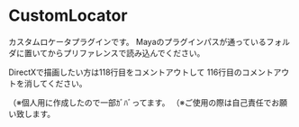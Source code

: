 # CustomLocator
カスタムロケータプラグインです。
Mayaのプラグインパスが通っているフォルダに置いてからプリファレンスで読み込んでください。


DirectXで描画したい方は118行目をコメントアウトして
116行目のコメントアウトを消してください。

（※個人用に作成したので一部ｶﾞﾊﾞってます。
（※ご使用の際は自己責任でお願い致します。